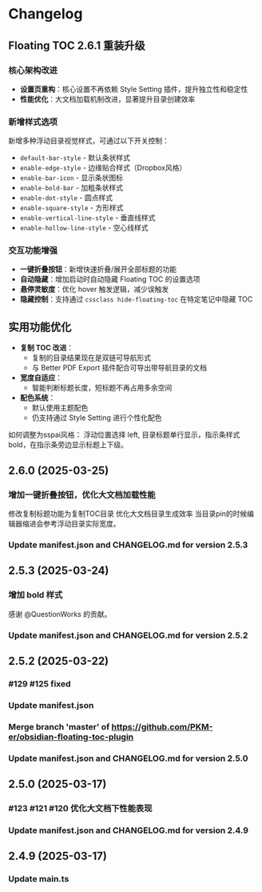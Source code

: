 # Changelog

## Floating TOC 2.6.1 重装升级

### 核心架构改进
- **设置页重构**：核心设置不再依赖 Style Setting 插件，提升独立性和稳定性
- **性能优化**：大文档加载机制改进，显著提升目录创建效率

### 新增样式选项
新增多种浮动目录视觉样式，可通过以下开关控制：
- `default-bar-style` - 默认条状样式
- `enable-edge-style` - 边缘贴合样式（Dropbox风格）
- `enable-bar-icon` - 显示条状图标
- `enable-bold-bar` - 加粗条状样式
- `enable-dot-style` - 圆点样式
- `enable-square-style` - 方形样式
- `enable-vertical-line-style` - 垂直线样式
- `enable-hollow-line-style` - 空心线样式

### 交互功能增强
- **一键折叠按钮**：新增快速折叠/展开全部标题的功能
- **自动隐藏**：增加启动时自动隐藏 Floating TOC 的设置选项
- **悬停灵敏度**：优化 hover 触发逻辑，减少误触发
- **隐藏控制**：支持通过 `cssclass hide-floating-toc` 在特定笔记中隐藏 TOC

## 实用功能优化
- **复制 TOC 改进**：
  - 复制的目录结果现在是双链可导航形式
  - 与 Better PDF Export 插件配合可导出带导航目录的文档
- **宽度自适应**：
  - 智能判断标题长度，短标题不再占用多余空间
- **配色系统**：
  - 默认使用主题配色
  - 仍支持通过 Style Setting 进行个性化配色

 如何调整为sspai风格： 浮动位置选择 left, 目录标题单行显示，指示条样式bold，在指示条旁边显示标题上下级。
## 2.6.0 (2025-03-25)
### 增加一键折叠按钮，优化大文档加载性能
修改复制标题功能为复制TOC目录
优化大文档目录生成效率
当目录pin的时候编辑器缩进会参考浮动目录实际宽度。
### Update manifest.json and CHANGELOG.md for version 2.5.3


## 2.5.3 (2025-03-24)
### 增加 bold 样式
感谢 @QuestionWorks 的贡献。
### Update manifest.json and CHANGELOG.md for version 2.5.2


## 2.5.2 (2025-03-22)
### #129 #125 fixed
### Update manifest.json
### Merge branch 'master' of https://github.com/PKM-er/obsidian-floating-toc-plugin
### Update manifest.json and CHANGELOG.md for version 2.5.0


## 2.5.0 (2025-03-17)
### #123 #121 #120 优化大文档下性能表现
### Update manifest.json and CHANGELOG.md for version 2.4.9


## 2.4.9 (2025-03-17)
### Update main.ts
